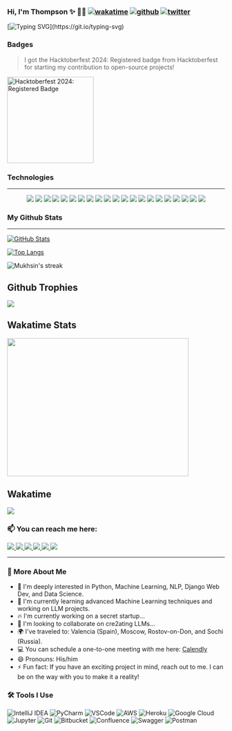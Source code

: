 <body id="top">  
  
### Hi, I'm Thompson ✨ :technologist: [![wakatime](https://wakatime.com/badge/user/60731bfe-5801-4003-b6ab-b7db12ed73d0.svg)](https://wakatime.com/@60731bfe-5801-4003-b6ab-b7db12ed73d0) [![github](https://img.shields.io/github/followers/Mukhsin0508?logo=github&style=plastic)](https://github.com/Mukhsin0508?tab=followers) [![twitter](https://img.shields.io/twitter/follow/@MukhsinMM7?style=plastic&logo=twitter&labelColor=595959&color=595959)](https://twitter.com/@MukhsinMM7)

[![Typing SVG](https://readme-typing-svg.demolab.com?font=Fira+Code&pause=1000&width=300&lines=A+Python+enthusiast;Aspiring+Backend+software+developer;Based+in+Uzbekistan+🇺🇿;Interested+in+Python%2C+ML%2C+NLP%2C+Web;Always+eager+to+learn+and+grow!)](https://git.io/typing-svg)

### Badges
> I got the Hacktoberfest 2024: Registered badge from Hacktoberfest for starting my contribution to open-source projects!
<a href="https://www.holopin.io/hacktoberfest2024/userbadge/cm1iy5wfd95850cl2xxm0wib6" target="_blank">
  <img src="https://assets.holopin.io/hf2024levels/level0-sloth-code-0-0-0-0.webp" alt="Hacktoberfest 2024: Registered Badge" width="200">
</a>

### Technologies
- - - -
<p align="center">
  <img src="https://img.shields.io/badge/Python-3776AB?style=for-the-badge&logo=python&logoColor=white" />
  <img src="https://img.shields.io/badge/Django-092E20?style=for-the-badge&logo=django&logoColor=white" />
  <img src="https://img.shields.io/badge/Django_REST_Framework-092E20?style=for-the-badge&logo=django&logoColor=white" />
  <img src="https://img.shields.io/badge/MongoDB-47A248?style=for-the-badge&logo=mongodb&logoColor=white" />
  <img src="https://img.shields.io/badge/PostgreSQL-336791?style=for-the-badge&logo=postgresql&logoColor=white" />
  <img src="https://img.shields.io/badge/Celery-37814A?style=for-the-badge&logo=celery&logoColor=white" />
  <img src="https://img.shields.io/badge/Docker-2496ED?style=for-the-badge&logo=docker&logoColor=white" />
  <img src="https://img.shields.io/badge/Redis-DC382D?style=for-the-badge&logo=redis&logoColor=white" />
  <img src="https://img.shields.io/badge/Java-007396?style=for-the-badge&logo=java&logoColor=white" />
  <img src="https://img.shields.io/badge/HTML5-E34F26?style=for-the-badge&logo=html5&logoColor=white" />
  <img src="https://img.shields.io/badge/CSS3-1572B6?style=for-the-badge&logo=css3&logoColor=white" />
  <img src="https://img.shields.io/badge/Pandas-150458?style=for-the-badge&logo=pandas&logoColor=white" />
  <img src="https://img.shields.io/badge/NumPy-013243?style=for-the-badge&logo=numpy&logoColor=white" />
  <img src="https://img.shields.io/badge/Jupyter-F37626?style=for-the-badge&logo=jupyter&logoColor=white" />
  <img src="https://img.shields.io/badge/Git-F05032?style=for-the-badge&logo=git&logoColor=white" />
  <img src="https://img.shields.io/badge/AWS_EC2-232F3E?style=for-the-badge&logo=amazon-aws&logoColor=white" />
  <img src="https://img.shields.io/badge/Heroku-430098?style=for-the-badge&logo=heroku&logoColor=white" />
  <img src="https://img.shields.io/badge/Vertex_AI-4285F4?style=for-the-badge&logo=google-cloud&logoColor=white" />
  <img src="https://img.shields.io/badge/LangChain-000000?style=for-the-badge&logo=chainlink&logoColor=white" />
  <img src="https://img.shields.io/badge/Swagger-85EA2D?style=for-the-badge&logo=swagger&logoColor=black" />
  <img src="https://img.shields.io/badge/Postman-FF6C37?style=for-the-badge&logo=postman&logoColor=white" />
</p>

### My Github Stats 
- - - -

<p align="left">
  <a href="https://github.com/Mukhsin0508">
    <img alt="GitHub Stats" src="https://github-readme-stats.vercel.app/api?username=Mukhsin0508&show_icons=true&theme=radical" />
  </a>
</p>

[![Top Langs](https://github-readme-stats.vercel.app/api/top-langs/?username=Mukhsin0508&langs_count=8&layout=compact&theme=vue-dark)](https://github.com/Mukhsin0508)

<p><img align="center" src="https://github-readme-streak-stats.herokuapp.com?user=Mukhsin0508&theme=vue-dark&hide_border=true&date_format=j%20M%5B%20Y%5D" alt="Mukhsin's streak" /></p>


## Github Trophies

<img src="https://github-profile-trophy.vercel.app/?username=Mukhsin0508&theme=algolia&column=5">

## Wakatime Stats
<p>
  <img src="https://wakatime.com/share/@60731bfe-5801-4003-b6ab-b7db12ed73d0/63d64e1e-6bbc-414f-89a2-aa415884326a.svg" height="320" width="420">
</p> 

## Wakatime 
<p>
  <img src="https://wakatime.com/share/@60731bfe-5801-4003-b6ab-b7db12ed73d0/5e63070d-9aae-48e1-bff7-7f8cc4f78dd4.svg">
</p>

### 📫 You can reach me here:  
<a href="https://www.linkedin.com/in/mukhsin-mukhtorov-58b26221b/" target="_blank">
  <img src="https://img.shields.io/badge/linkedin-%230077B5.svg?&style=for-the-badge&logo=linkedin&logoColor=white" />
</a>
<a href="https://www.instagram.com/mukhsin.mukhtariy/" target="_blank">
  <img src="https://img.shields.io/badge/instagram-%23E4405F.svg?&style=for-the-badge&logo=instagram&logoColor=white" />
</a>
<a href="mailto:muxsinmuxtorov01@gmail.com" target="_blank">
  <img src="https://img.shields.io/badge/mail-%230077B5.svg?&style=for-the-badge&logo=gmail&logoColor=white" />
</a>
<a href="https://leetcode.com/u/Mukhsin/" target="_blank">
  <img src="https://img.shields.io/badge/LeetCode-FFA116?style=for-the-badge&logo=LeetCode&logoColor=black">
</a>
<a href="https://x.com/MukhsinMM7" target="_blank">
  <img src="https://img.shields.io/badge/Twitter-1DA1F2?style=for-the-badge&logo=twitter&logoColor=white">
</a>
<a href="https://www.hackerrank.com/profile/muxsinmuxtorov01" target="_blank">
  <img src="https://img.shields.io/badge/-Hackerrank-2EC866?style=for-the-badge&logo=HackerRank&logoColor=white">
</a>

- - - -   

### 👋 More About Me

- 👀 I'm deeply interested in Python, Machine Learning, NLP, Django Web Dev, and Data Science.
- 🌱 I'm currently learning advanced Machine Learning techniques and working on LLM projects.
- 🔥 I'm currently working on a secret startup...
- 💞️ I'm looking to collaborate on cre2ating LLMs...
- 🌍 I've traveled to: Valencia (Spain), Moscow, Rostov-on-Don, and Sochi (Russia).
- 💻 You can schedule a one-to-one meeting with me here: [Calendly](https://calendly.com/muxsinmuxtorov/30-min-onboarding-call)
- 😄 Pronouns: His/him
- ⚡ Fun fact: If you have an exciting project in mind, reach out to me. I can be on the way with you to make it a reality!

### 🛠 Tools I Use

![IntelliJ IDEA](https://img.shields.io/badge/IntelliJ_IDEA-000000.svg?style=for-the-badge&logo=intellij-idea&logoColor=white)
![PyCharm](https://img.shields.io/badge/PyCharm-000000.svg?&style=for-the-badge&logo=PyCharm&logoColor=white)
![VSCode](https://img.shields.io/badge/VSCode-0078D4?style=for-the-badge&logo=visual%20studio%20code&logoColor=white)
![AWS](https://img.shields.io/badge/AWS-232F3E?style=for-the-badge&logo=amazon-aws&logoColor=white)
![Heroku](https://img.shields.io/badge/Heroku-430098?style=for-the-badge&logo=heroku&logoColor=white)
![Google Cloud](https://img.shields.io/badge/Google_Cloud-4285F4?style=for-the-badge&logo=google-cloud&logoColor=white)
![Jupyter](https://img.shields.io/badge/Jupyter-F37626.svg?&style=for-the-badge&logo=Jupyter&logoColor=white)
![Git](https://img.shields.io/badge/Git-F05032?style=for-the-badge&logo=git&logoColor=white)
![Bitbucket](https://img.shields.io/badge/Bitbucket-0747a6?style=for-the-badge&logo=bitbucket&logoColor=white)
![Confluence](https://img.shields.io/badge/Confluence-172B4D?style=for-the-badge&logo=confluence&logoColor=white)
![Swagger](https://img.shields.io/badge/Swagger-85EA2D?style=for-the-badge&logo=Swagger&logoColor=white)
![Postman](https://img.shields.io/badge/Postman-FF6C37?style=for-the-badge&logo=Postman&logoColor=white)

</body>  
